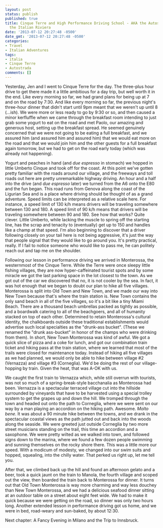 ```yaml
---
layout: post
status: publish
published: true
title: Cinque Terre and High Performance Driving School - AKA the Autostrada Through
  the Italian Riviera
date: '2013-07-12 20:27:48 -0500'
date_gmt: '2013-07-12 20:27:48 -0500'
categories:
- Travel
- Italian Adventures
tags:
- italia
- Cinque Terre
- Autostrada
comments: []
---
```


Yesterday, Jen and I went to Cinque Terre for the day. The three-plus hour drive to get there made it a little ambitious for a day trip, but well worth it in the end. Like every morning so far, we had grand plans for being up at 7 and on the road by 7:30. And like every morning so far, the previous night's three-hour dinner that didn't start until 9pm meant that we weren't up until 8 (...ish). We were more or less ready to go by 9:30 or so, and then caused a minor kerfluffle when we came through the breakfast room intending to just grab some yogurt to eat on the road and met Paolo, our amazing and generous host, setting up the breakfast spread.  He seemed genuinely concerned that we were not going to be eating a full breakfast, and we assured him (and assured him and assured him) that we would eat more on the road and that we would join him and the other guests for a full breakfast again tomorrow, but we had to get on the road early today (which was already not happening).  


Yogurt and peaches in hand (and <em>due espresso</em> in stomach) we hopped in little Umberto Cinque and took off for the coast.  At this point we've gotten pretty familiar with the roads around our village, and the freeways and toll roads out here are pretty unremarkable highway driving. An hour and a half into the drive (and <em>due espresso</em> later) we turned from the A6 onto the E80 and the fun began. This road runs from Genova along the coast of the Ligurian Sea and is a place where driving should be thought of as a grand adventure.  Speed limits can be interpreted as a relative scale here.  For instance, a speed limit of 130 k/h means drivers will be traveling somewhere between 130 and 180.  A speed limit of 90 k/h means that drivers will be traveling somewhere between 90 and 180.  See how that works? Quite clever. Little Umberto, while lacking the muscle to spring off the starting line, has the scrap and tenacity to (eventually) get up to 150 and handles like a champ at that speed.  I'm also beginning to discover that a driver following closely on your tail here is not being aggressive, it's just the way that people signal that they would like to go around you.  It's pretty practical, really. If I fail to notice someone who would like to pass me, he can politely reach out and tap me on the shoulder.


Following our lesson in performance driving we arrived in Monterossa, the westernmost of the Cinque Terre.  While the Terre were once sleepy little fishing villages, they are now hyper-caffeinated tourist spots and by some miracle we got the last parking space in the lot closest to the town. As we got out of the car we discovered that no, it is not cooler by the sea.  In fact, it was hot enough that we began to doubt our plan to hike all five villages.  Monterossa is split into Old Town and New Town, and we made our way into New Town because that's where the train station is. New Town contains the only sand beach in all of the five villages, so it's a bit like a tiny Miami Beach. There are a thousand beach umbrellas packed as tightly as possible, and a boardwalk catering to all of the beachgoers, and all of humanity stacked on top of each other. Determined to retain Monterossa's cultural identity, the chalkboards outside these traditional establishments would advertise such local specialties as the "drunk-ass bucket".  (These we renamed the "drunk ass-bucket" in honor of the champs who were drinking from them). In short, New Town Monterossa was kind of awful.  We got a quick slice of pizza and a coke for lunch, and got our combination train ticket and hiking pass at the train station, where we learned that most of the trails were closed for maintenance today.  Instead of hiking all five villages as we had planned, we would only be able to hike between village #2 (Vernazza) and village #3 (Corneglia). We'd be doing the rest of our village-hopping by train. Given the heat, that was A-OK with us.


We caught the first train to Vernazza which, while still overrun with tourists, was not so much of a spring-break-style bacchanalia as Monterossa had been.  Vernazza is a spectacular terraced village cut into the hillside surrounded by vineyards that have to be harvested using a special trolley system to get the grapes up and down the hill.  We tromped through the town and headed out onto the path to Corneglia, where we were sent on our way by a man playing an accordion on the hiking path.  Awesome. <em>Molto bene</em>. It was about a 90 minute hike between the towns, and we drank in the spectacular coastal views as the path jutted out and back into the woods along the seaside. We were greeted just outside Corneglia by two more street musicians standing on the trail, this time an accordion and a saxophone.  We were pretty wilted as we walked into town, and followed signs down to the marina, where we found a few dozen people swimming and sunning themselves on the rocky shore there.  This was a little more our speed.  With a modicum of modesty, we changed into our swim suits and hopped, squealing, into the chilly water.  That perked us right up, let me tell you. 


After that, we climbed back up the hill and found an afternoon gelato and a beer, took a quick jaunt on the train to Manola, the fourth village and scoped out the view, then boarded the train back to Monterossa for dinner. It turns out that Old Town Monterossa is way more charming and way less douchey than New Town Monterossa, and we had a delicious seafood dinner sitting at an outdoor table on a street about eight feet wide.  We had to make it quick because we were getting on the road, so dinner was only two hours long. Another extended lesson in performance driving got us home, and we were in bed, road-weary and sun-baked, by about 12:30. 


Next chapter: A Fancy Evening in Milano and the Trip to Innsbruck.

